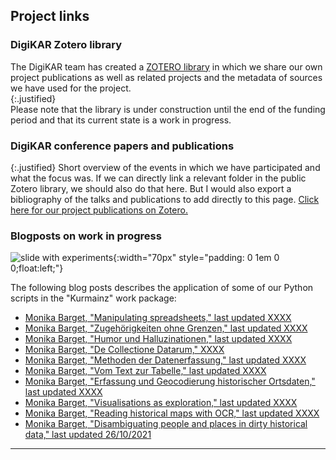 ## Project links

### DigiKAR Zotero library

The DigiKAR team has created a [ZOTERO library](https://www.zotero.org/groups/4725161/digikar/library) in which we share our own project publications as well as related projects and the metadata of sources we have used for the project.  
{:.justified}  
Please note that the library is under construction until the end of the funding period and that its current state is a work in progress.

### DigiKAR conference papers and publications

{:.justified}
Short overview of the events in which we have participated and what the focus was. If we can directly link a relevant folder in the public Zotero library, we should also do that here. But I would also export a bibliography of the talks and publications to add directly to this page.
[Click here for our project publications on Zotero.](https://www.zotero.org/groups/4725161/digikar/collections/8MI6YGRG)

### Blogposts on work in progress

![slide with experiments](https://upload.wikimedia.org/wikipedia/commons/1/1c/Kurmainzische_Wappentafel_1750.jpg){:width="70px" style="padding: 0 1em 0 0;float:left;"}

The following blog posts describes the application of some of our Python scripts in the "Kurmainz" work package:

- [Monika Barget, "Manipulating spreadsheets," last updated XXXX](https://insulae.hypotheses.org/1571)
- [Monika Barget, "Zugehörigkeiten ohne Grenzen," last updated XXXX](https://insulae.hypotheses.org/1296)
- [Monika Barget, "Humor und Halluzinationen," last updated XXXX](https://insulae.hypotheses.org/1179)
- [Monika Barget, "De Collectione Datarum," XXXX](https://insulae.hypotheses.org/1155)
- [Monika Barget, "Methoden der Datenerfassung," last updated XXXX](https://insulae.hypotheses.org/1146)
- [Monika Barget, "Vom Text zur Tabelle," last updated XXXX](https://insulae.hypotheses.org/905)
- [Monika Barget, "Erfassung und Geocodierung historischer Ortsdaten," last updated XXXX](https://insulae.hypotheses.org/830)
- [Monika Barget, "Visualisations as exploration," last updated XXXX](https://insulae.hypotheses.org/613)
- [Monika Barget, "Reading historical maps with OCR," last updated XXXX](https://insulae.hypotheses.org/485)
- [Monika Barget, "Disambiguating people and places in dirty historical data," last updated 26/10/2021](https://insulae.hypotheses.org/333)

---
